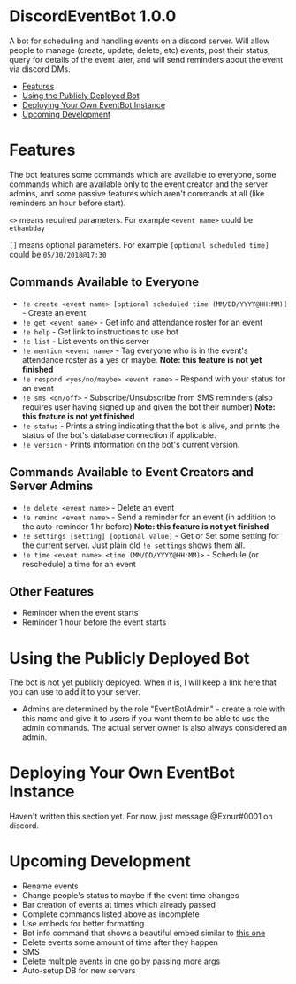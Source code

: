 # DiscordEventBot 1.0.0
A bot for scheduling and handling events on a discord server. Will allow people to manage (create, update, delete, etc) events, post their status, query for details of the event later, and will send reminders about the event via discord DMs.

- [Features](#features)
- [Using the Publicly Deployed Bot](#using-the-publicly-deployed-bot)
- [Deploying Your Own EventBot Instance](#deploying-your-own-eventbot-instance)
- [Upcoming Development](#upcoming-development)

# Features
The bot features some commands which are available to everyone, some commands which are available only to the event creator and the server admins, and some passive features which aren't commands at all (like reminders an hour before start).

`<>` means required parameters. For example `<event name>` could be `ethanbday`

`[]` means optional parameters. For example `[optional scheduled time]` could be `05/30/2018@17:30`

## Commands Available to Everyone
- `!e create <event name> [optional scheduled time (MM/DD/YYYY@HH:MM)]` - Create an event
- `!e get <event name>` - Get info and attendance roster for an event
- `!e help` - Get link to instructions to use bot
- `!e list` - List events on this server
- `!e mention <event name>` - Tag everyone who is in the event's attendance roster as a yes or maybe. **Note: this feature is not yet finished**
- `!e respond <yes/no/maybe> <event name>` - Respond with your status for an event
- `!e sms <on/off>` - Subscribe/Unsubscribe from SMS reminders (also requires user having signed up and given the bot their number) **Note: this feature is not yet finished**
- `!e status` - Prints a string indicating that the bot is alive, and prints the status of the bot's database connection if applicable.
- `!e version` - Prints information on the bot's current version.

## Commands Available to Event Creators and Server Admins
- `!e delete <event name>` - Delete an event
- `!e remind <event name>` - Send a reminder for an event (in addition to the auto-reminder 1 hr before) **Note: this feature is not yet finished**
- `!e settings [setting] [optional value]` - Get or Set some setting for the current server. Just plain old `!e settings` shows them all.
- `!e time <event name> <time (MM/DD/YYYY@HH:MM)>` - Schedule (or reschedule) a time for an event

## Other Features
- Reminder when the event starts
- Reminder 1 hour before the event starts

# Using the Publicly Deployed Bot
The bot is not yet publicly deployed. When it is, I will keep a link here that you can use to add it to your server.
- Admins are determined by the role "EventBotAdmin" - create a role with this name and give it to users if you want them to be able to use the admin commands. The actual server owner is also always considered an admin.

# Deploying Your Own EventBot Instance
Haven't written this section yet. For now, just message @Exnur#0001 on discord.

# Upcoming Development
- Rename events
- Change people's status to maybe if the event time changes
- Bar creation of events at times which already passed
- Complete commands listed above as incomplete
- Use embeds for better formatting
- Bot info command that shows a beautiful embed similar to [this one](https://cdn.discordapp.com/attachments/460847996431761428/460848388573888541/unknown.png)
- Delete events some amount of time after they happen
- SMS
- Delete multiple events in one go by passing more args
- Auto-setup DB for new servers
